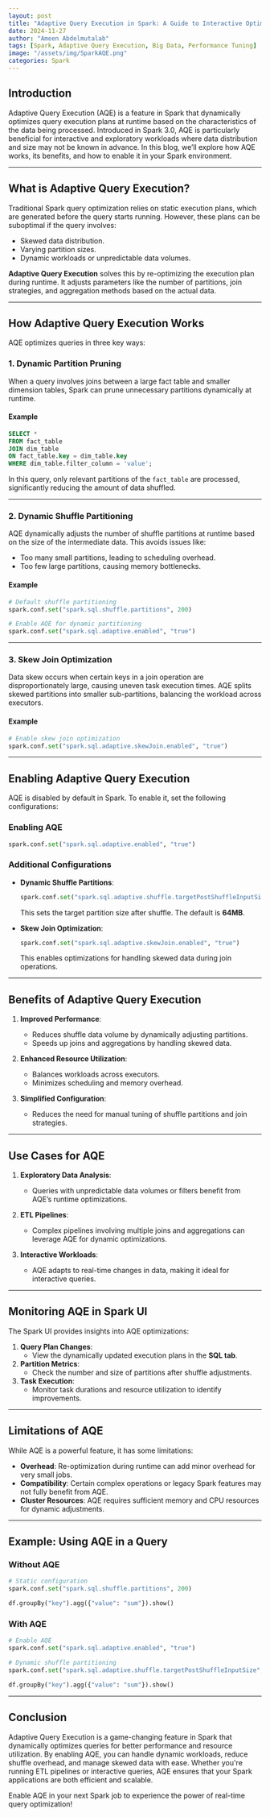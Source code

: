 ```yaml
---
layout: post
title: "Adaptive Query Execution in Spark: A Guide to Interactive Optimization"
date: 2024-11-27
author: "Ameen Abdelmutalab"
tags: [Spark, Adaptive Query Execution, Big Data, Performance Tuning]
image: "/assets/img/SparkAQE.png"
categories: Spark
---
```


## Introduction

Adaptive Query Execution (AQE) is a feature in Spark that dynamically optimizes query execution plans at runtime based on the characteristics of the data being processed. Introduced in Spark 3.0, AQE is particularly beneficial for interactive and exploratory workloads where data distribution and size may not be known in advance. In this blog, we’ll explore how AQE works, its benefits, and how to enable it in your Spark environment.

---

## What is Adaptive Query Execution?

Traditional Spark query optimization relies on static execution plans, which are generated before the query starts running. However, these plans can be suboptimal if the query involves:

- Skewed data distribution.
- Varying partition sizes.
- Dynamic workloads or unpredictable data volumes.

**Adaptive Query Execution** solves this by re-optimizing the execution plan during runtime. It adjusts parameters like the number of partitions, join strategies, and aggregation methods based on the actual data.

---

## How Adaptive Query Execution Works

AQE optimizes queries in three key ways:

### 1. **Dynamic Partition Pruning**
When a query involves joins between a large fact table and smaller dimension tables, Spark can prune unnecessary partitions dynamically at runtime.

#### Example
```sql
SELECT * 
FROM fact_table
JOIN dim_table
ON fact_table.key = dim_table.key
WHERE dim_table.filter_column = 'value';
```

In this query, only relevant partitions of the `fact_table` are processed, significantly reducing the amount of data shuffled.

---

### 2. **Dynamic Shuffle Partitioning**
AQE dynamically adjusts the number of shuffle partitions at runtime based on the size of the intermediate data. This avoids issues like:

- Too many small partitions, leading to scheduling overhead.
- Too few large partitions, causing memory bottlenecks.

#### Example
```python
# Default shuffle partitioning
spark.conf.set("spark.sql.shuffle.partitions", 200)

# Enable AQE for dynamic partitioning
spark.conf.set("spark.sql.adaptive.enabled", "true")
```

---

### 3. **Skew Join Optimization**
Data skew occurs when certain keys in a join operation are disproportionately large, causing uneven task execution times. AQE splits skewed partitions into smaller sub-partitions, balancing the workload across executors.

#### Example
```python
# Enable skew join optimization
spark.conf.set("spark.sql.adaptive.skewJoin.enabled", "true")
```

---

## Enabling Adaptive Query Execution

AQE is disabled by default in Spark. To enable it, set the following configurations:

### Enabling AQE
```python
spark.conf.set("spark.sql.adaptive.enabled", "true")
```

### Additional Configurations
- **Dynamic Shuffle Partitions**:
  ```python
  spark.conf.set("spark.sql.adaptive.shuffle.targetPostShuffleInputSize", "64MB")
  ```
  This sets the target partition size after shuffle. The default is **64MB**.

- **Skew Join Optimization**:
  ```python
  spark.conf.set("spark.sql.adaptive.skewJoin.enabled", "true")
  ```
  This enables optimizations for handling skewed data during join operations.

---

## Benefits of Adaptive Query Execution

1. **Improved Performance**:
   - Reduces shuffle data volume by dynamically adjusting partitions.
   - Speeds up joins and aggregations by handling skewed data.

2. **Enhanced Resource Utilization**:
   - Balances workloads across executors.
   - Minimizes scheduling and memory overhead.

3. **Simplified Configuration**:
   - Reduces the need for manual tuning of shuffle partitions and join strategies.

---

## Use Cases for AQE

1. **Exploratory Data Analysis**:
   - Queries with unpredictable data volumes or filters benefit from AQE’s runtime optimizations.

2. **ETL Pipelines**:
   - Complex pipelines involving multiple joins and aggregations can leverage AQE for dynamic optimizations.

3. **Interactive Workloads**:
   - AQE adapts to real-time changes in data, making it ideal for interactive queries.

---

## Monitoring AQE in Spark UI

The Spark UI provides insights into AQE optimizations:

1. **Query Plan Changes**:
   - View the dynamically updated execution plans in the **SQL tab**.
2. **Partition Metrics**:
   - Check the number and size of partitions after shuffle adjustments.
3. **Task Execution**:
   - Monitor task durations and resource utilization to identify improvements.

---

## Limitations of AQE

While AQE is a powerful feature, it has some limitations:

- **Overhead**: Re-optimization during runtime can add minor overhead for very small jobs.
- **Compatibility**: Certain complex operations or legacy Spark features may not fully benefit from AQE.
- **Cluster Resources**: AQE requires sufficient memory and CPU resources for dynamic adjustments.

---

## Example: Using AQE in a Query

### Without AQE
```python
# Static configuration
spark.conf.set("spark.sql.shuffle.partitions", 200)

df.groupBy("key").agg({"value": "sum"}).show()
```

### With AQE
```python
# Enable AQE
spark.conf.set("spark.sql.adaptive.enabled", "true")

# Dynamic shuffle partitioning
spark.conf.set("spark.sql.adaptive.shuffle.targetPostShuffleInputSize", "64MB")

df.groupBy("key").agg({"value": "sum"}).show()
```

---

## Conclusion

Adaptive Query Execution is a game-changing feature in Spark that dynamically optimizes queries for better performance and resource utilization. By enabling AQE, you can handle dynamic workloads, reduce shuffle overhead, and manage skewed data with ease. Whether you're running ETL pipelines or interactive queries, AQE ensures that your Spark applications are both efficient and scalable.

Enable AQE in your next Spark job to experience the power of real-time query optimization!
```
